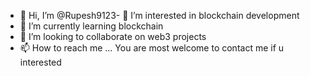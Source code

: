 - 👋 Hi, I’m @Rupesh9123- 👀 I’m interested in blockchain development
- 🌱 I’m currently learning blockchain
- 💞️ I’m looking to collaborate on web3 projects
- 📫 How to reach me ... You are most welcome to contact me if u interested

<!---
Rupesh9123/Rupesh9123 is a ✨ special ✨ repository because its `README.md` (this file) appears on your GitHub profile.
You can click the Preview link to take a look at your changes.
--->
